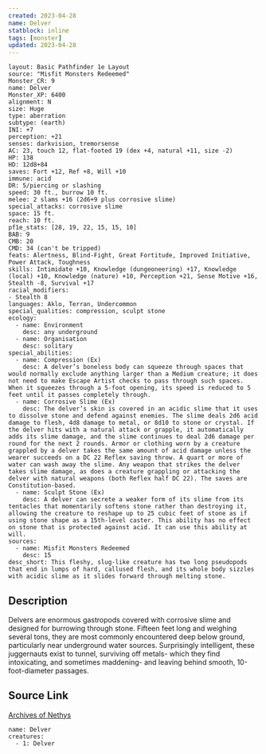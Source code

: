 ```yaml
---
created: 2023-04-28
name: Delver
statblock: inline
tags: [monster]
updated: 2023-04-28
---
```

```statblock
layout: Basic Pathfinder 1e Layout
source: "Misfit Monsters Redeemed"
Monster_CR: 9
name: Delver
Monster_XP: 6400
alignment: N
size: Huge
type: aberration
subtype: (earth)
INI: +7
perception: +21
senses: darkvision, tremorsense
AC: 23, touch 12, flat-footed 19 (dex +4, natural +11, size -2)
HP: 138
HD: 12d8+84
saves: Fort +12, Ref +8, Will +10
immune: acid
DR: 5/piercing or slashing
speed: 30 ft., burrow 10 ft.
melee: 2 slams +16 (2d6+9 plus corrosive slime)
special_attacks: corrosive slime
space: 15 ft.
reach: 10 ft.
pf1e_stats: [28, 19, 22, 15, 15, 10]
BAB: 9
CMB: 20
CMD: 34 (can't be tripped)
feats: Alertness, Blind-Fight, Great Fortitude, Improved Initiative, Power Attack, Toughness
skills: Intimidate +10, Knowledge (dungeoneering) +17, Knowledge (local) +10, Knowledge (nature) +10, Perception +21, Sense Motive +16, Stealth -8, Survival +17
racial_modifiers:
- Stealth 8
languages: Aklo, Terran, Undercommon
special_qualities: compression, sculpt stone
ecology:
  - name: Environment
    desc: any underground
  - name: Organisation
    desc: solitary
special_abilities:
  - name: Compression (Ex)
    desc: A delver’s boneless body can squeeze through spaces that would normally exclude anything larger than a Medium creature; it does not need to make Escape Artist checks to pass through such spaces. When it squeezes through a 5-foot opening, its speed is reduced to 5 feet until it passes completely through.
  - name: Corrosive Slime (Ex)
    desc: The delver’s skin is covered in an acidic slime that it uses to dissolve stone and defend against enemies. The slime deals 2d6 acid damage to flesh, 4d8 damage to metal, or 8d10 to stone or crystal. If the delver hits with a natural attack or grapple, it automatically adds its slime damage, and the slime continues to deal 2d6 damage per round for the next 2 rounds. Armor or clothing worn by a creature grappled by a delver takes the same amount of acid damage unless the wearer succeeds on a DC 22 Reflex saving throw. A quart or more of water can wash away the slime. Any weapon that strikes the delver takes slime damage, as does a creature grappling or attacking the delver with natural weapons (both Reflex half DC 22). The saves are Constitution-based.
  - name: Sculpt Stone (Ex)
    desc: A delver can secrete a weaker form of its slime from its tentacles that momentarily softens stone rather than destroying it, allowing the creature to reshape up to 25 cubic feet of stone as if using stone shape as a 15th-level caster. This ability has no effect on stone that is protected against acid. It can use this ability at will.
sources:
  - name: Misfit Monsters Redeemed
    desc: 15
desc_short: This fleshy, slug-like creature has two long pseudopods that end in lumps of hard, callused flesh, and its whole body sizzles with acidic slime as it slides forward through melting stone.
```
## Description
Delvers are enormous gastropods covered with corrosive slime and designed for burrowing through stone. Fifteen feet long and weighing several tons, they are most commonly encountered deep below ground, particularly near underground water sources. Surprisingly intelligent, these juggernauts exist to tunnel, surviving off metals- which they find intoxicating, and sometimes maddening- and leaving behind smooth, 10-foot-diameter passages.
## Source Link
[Archives of Nethys](https://aonprd.com/MonsterDisplay.aspx?ItemName=Delver)
```encounter-table
name: Delver
creatures:
  - 1: Delver
```
